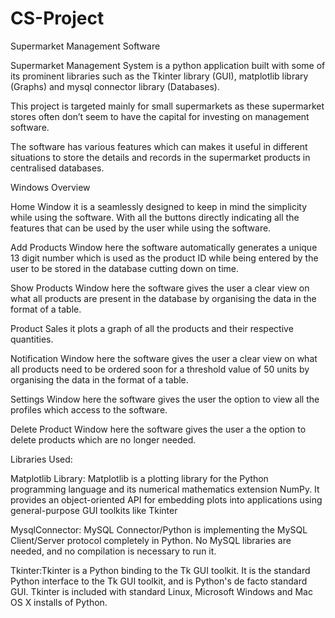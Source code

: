 # CS-Project
Supermarket Management Software

Supermarket Management System is a python application built with some of its prominent libraries such as the Tkinter library (GUI), matplotlib library (Graphs) and mysql connector library (Databases). 

This project is targeted mainly for small supermarkets as these supermarket stores often don’t seem to have the capital for investing on management software. 

The software has various features which can makes it useful in different situations to store the details and records in the supermarket products in centralised databases.

Windows Overview

Home Window it is a seamlessly designed to keep in mind the simplicity while using the software. With all the buttons directly indicating all the features that can be used by the user while using the software.

Add Products Window here the software automatically generates a unique 13 digit number which is used as the product ID while being entered by the user to be stored in the database cutting down on time.

Show Products Window here the software gives the user a clear view on what all products are present in the database by organising the data in the format of a table.

Product Sales it plots a graph of all the products and their respective quantities.

Notification Window here the software gives the user a clear view on what all products need to be ordered soon for a threshold value of 50 units by organising the data in the format of a table.

Settings Window here the software gives the user the option to view all the profiles which access to the software.

Delete Product Window here the software gives the user a the option to delete products which are no longer needed.

Libraries Used:

Matplotlib Library: Matplotlib is a plotting library for the Python programming language and its numerical mathematics extension NumPy. It provides an object-oriented API for embedding plots into applications using general-purpose GUI toolkits like Tkinter

MysqlConnector: MySQL Connector/Python is implementing the MySQL Client/Server protocol completely in Python. No MySQL libraries are needed, and no compilation is necessary to run it.

Tkinter:Tkinter is a Python binding to the Tk GUI toolkit. It is the standard Python interface to the Tk GUI toolkit, and is Python's de facto standard GUI. Tkinter is included with standard Linux, Microsoft Windows and Mac OS X installs of Python.


